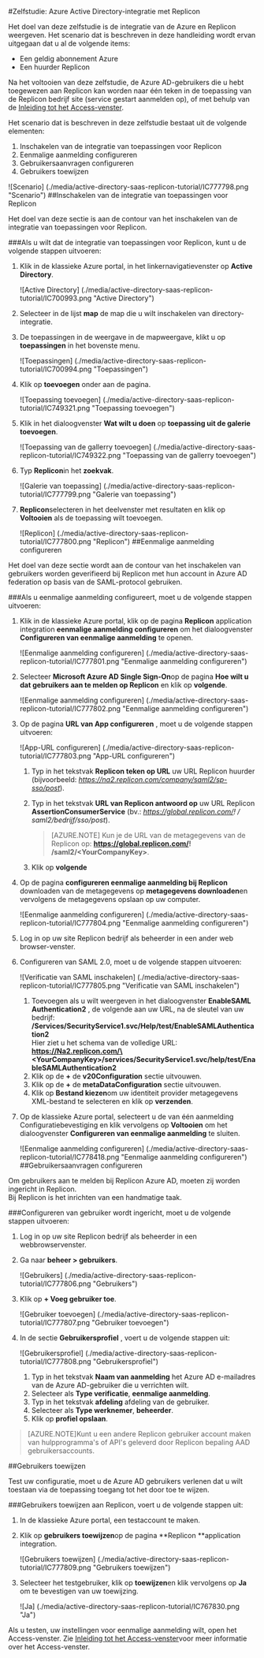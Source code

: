 <properties 
    pageTitle="Zelfstudie: Azure Active Directory-integratie met Replicon | Microsoft Azure" 
    description="Meer informatie over het Replicon met Azure Active Directory gebruiken voor het inschakelen van eenmalige aanmelding, geautomatiseerde provisioning en meer!" 
    services="active-directory" 
    authors="jeevansd"  
    documentationCenter="na" 
    manager="femila"/>
<tags 
    ms.service="active-directory" 
    ms.devlang="na" 
    ms.topic="article" 
    ms.tgt_pltfrm="na" 
    ms.workload="identity" 
    ms.date="09/26/2016" 
    ms.author="jeedes" />

#<a name="tutorial-azure-active-directory-integration-with-replicon"></a>Zelfstudie: Azure Active Directory-integratie met Replicon
  
Het doel van deze zelfstudie is de integratie van de Azure en Replicon weergeven. Het scenario dat is beschreven in deze handleiding wordt ervan uitgegaan dat u al de volgende items:

-   Een geldig abonnement Azure
-   Een huurder Replicon
  
Na het voltooien van deze zelfstudie, de Azure AD-gebruikers die u hebt toegewezen aan Replicon kan worden naar één teken in de toepassing van de Replicon bedrijf site (service gestart aanmelden op), of met behulp van de [Inleiding tot het Access-venster](active-directory-saas-access-panel-introduction.md).
  
Het scenario dat is beschreven in deze zelfstudie bestaat uit de volgende elementen:

1.  Inschakelen van de integratie van toepassingen voor Replicon
2.  Eenmalige aanmelding configureren
3.  Gebruikersaanvragen configureren
4.  Gebruikers toewijzen

![Scenario] (./media/active-directory-saas-replicon-tutorial/IC777798.png "Scenario")
##<a name="enabling-the-application-integration-for-replicon"></a>Inschakelen van de integratie van toepassingen voor Replicon
  
Het doel van deze sectie is aan de contour van het inschakelen van de integratie van toepassingen voor Replicon.

###<a name="to-enable-the-application-integration-for-replicon-perform-the-following-steps"></a>Als u wilt dat de integratie van toepassingen voor Replicon, kunt u de volgende stappen uitvoeren:

1.  Klik in de klassieke Azure portal, in het linkernavigatievenster op **Active Directory**.

    ![Active Directory] (./media/active-directory-saas-replicon-tutorial/IC700993.png "Active Directory")

2.  Selecteer in de lijst **map** de map die u wilt inschakelen van directory-integratie.

3.  De toepassingen in de weergave in de mapweergave, klikt u op **toepassingen** in het bovenste menu.

    ![Toepassingen] (./media/active-directory-saas-replicon-tutorial/IC700994.png "Toepassingen")

4.  Klik op **toevoegen** onder aan de pagina.

    ![Toepassing toevoegen] (./media/active-directory-saas-replicon-tutorial/IC749321.png "Toepassing toevoegen")

5.  Klik in het dialoogvenster **Wat wilt u doen** op **toepassing uit de galerie toevoegen**.

    ![Toepassing van de gallerry toevoegen] (./media/active-directory-saas-replicon-tutorial/IC749322.png "Toepassing van de gallerry toevoegen")

6.  Typ **Replicon**in het **zoekvak**.

    ![Galerie van toepassing] (./media/active-directory-saas-replicon-tutorial/IC777799.png "Galerie van toepassing")

7.  **Replicon**selecteren in het deelvenster met resultaten en klik op **Voltooien** als de toepassing wilt toevoegen.

    ![Replicon] (./media/active-directory-saas-replicon-tutorial/IC777800.png "Replicon")
##<a name="configuring-single-sign-on"></a>Eenmalige aanmelding configureren
  
Het doel van deze sectie wordt aan de contour van het inschakelen van gebruikers worden geverifieerd bij Replicon met hun account in Azure AD federation op basis van de SAML-protocol gebruiken.

###<a name="to-configure-single-sign-on-perform-the-following-steps"></a>Als u eenmalige aanmelding configureert, moet u de volgende stappen uitvoeren:

1.  Klik in de klassieke Azure portal, klik op de pagina **Replicon** application integration **eenmalige aanmelding configureren** om het dialoogvenster **Configureren van eenmalige aanmelding** te openen.

    ![Eenmalige aanmelding configureren] (./media/active-directory-saas-replicon-tutorial/IC777801.png "Eenmalige aanmelding configureren")

2.  Selecteer **Microsoft Azure AD Single Sign-On**op de pagina **Hoe wilt u dat gebruikers aan te melden op Replicon** en klik op **volgende**.

    ![Eenmalige aanmelding configureren] (./media/active-directory-saas-replicon-tutorial/IC777802.png "Eenmalige aanmelding configureren")

3.  Op de pagina **URL van App configureren** , moet u de volgende stappen uitvoeren:

    ![App-URL configureren] (./media/active-directory-saas-replicon-tutorial/IC777803.png "App-URL configureren")

    1.  Typ in het tekstvak **Replicon teken op URL** uw URL Replicon huurder (bijvoorbeeld: *https://na2.replicon.com/company/saml2/sp-sso/post*).
    2.  Typ in het tekstvak **URL van Replicon antwoord op** uw URL Replicon **AssertionConsumerService** (bv.: *https://global.replicon.com/! / saml2/bedrijf/sso/post*).  

        >[AZURE.NOTE] Kun je de URL van de metagegevens van de Replicon op:         **https://global.replicon.com/! /saml2/\<YourCompanyKey\>**.

    3.  Klik op **volgende**

4.  Op de pagina **configureren eenmalige aanmelding bij Replicon** downloaden van de metagegevens op **metagegevens downloaden**en vervolgens de metagegevens opslaan op uw computer.

    ![Eenmalige aanmelding configureren] (./media/active-directory-saas-replicon-tutorial/IC777804.png "Eenmalige aanmelding configureren")

5.  Log in op uw site Replicon bedrijf als beheerder in een ander web browser-venster.

6.  Configureren van SAML 2.0, moet u de volgende stappen uitvoeren:

    ![Verificatie van SAML inschakelen] (./media/active-directory-saas-replicon-tutorial/IC777805.png "Verificatie van SAML inschakelen")

    1.  Toevoegen als u wilt weergeven in het dialoogvenster **EnableSAML Authentication2** , de volgende aan uw URL, na de sleutel van uw bedrijf:  
        **/Services/SecurityService1.svc/Help/test/EnableSAMLAuthentication2**  
        Hier ziet u het schema van de volledige URL:  
        **https://Na2.replicon.com/\<YourCompanyKey\>/services/SecurityService1.svc/help/test/EnableSAMLAuthentication2**
    2.  Klik op de **+** de **v20Configuration** sectie uitvouwen.
    3.  Klik op de **+** de **metaDataConfiguration** sectie uitvouwen.
    4.  Klik op **Bestand kiezen**om uw identiteit provider metagegevens XML-bestand te selecteren en klik op **verzenden**.

7.  Op de klassieke Azure portal, selecteert u de van één aanmelding Configuratiebevestiging en klik vervolgens op **Voltooien** om het dialoogvenster **Configureren van eenmalige aanmelding** te sluiten.

    ![Eenmalige aanmelding configureren] (./media/active-directory-saas-replicon-tutorial/IC778418.png "Eenmalige aanmelding configureren")
##<a name="configuring-user-provisioning"></a>Gebruikersaanvragen configureren
  
Om gebruikers aan te melden bij Replicon Azure AD, moeten zij worden ingericht in Replicon.  
Bij Replicon is het inrichten van een handmatige taak.

###<a name="to-configure-user-provisioning-perform-the-following-steps"></a>Configureren van gebruiker wordt ingericht, moet u de volgende stappen uitvoeren:

1.  Log in op uw site Replicon bedrijf als beheerder in een webbrowservenster.

2.  Ga naar **beheer \> gebruikers**.

    ![Gebruikers] (./media/active-directory-saas-replicon-tutorial/IC777806.png "Gebruikers")

3.  Klik op **+ Voeg gebruiker toe**.

    ![Gebruiker toevoegen] (./media/active-directory-saas-replicon-tutorial/IC777807.png "Gebruiker toevoegen")

4.  In de sectie **Gebruikersprofiel** , voert u de volgende stappen uit:

    ![Gebruikersprofiel] (./media/active-directory-saas-replicon-tutorial/IC777808.png "Gebruikersprofiel")

    1.  Typ in het tekstvak **Naam van aanmelding** het Azure AD e-mailadres van de Azure AD-gebruiker die u verrichten wilt.
    2.  Selecteer als **Type verificatie**, **eenmalige aanmelding**.
    3.  Typ in het tekstvak **afdeling** afdeling van de gebruiker.
    4.  Selecteer als **Type werknemer**, **beheerder**.
    5.  Klik op **profiel opslaan**.

>[AZURE.NOTE]Kunt u een andere Replicon gebruiker account maken van hulpprogramma's of API's geleverd door Replicon bepaling AAD gebruikersaccounts.

##<a name="assigning-users"></a>Gebruikers toewijzen
  
Test uw configuratie, moet u de Azure AD gebruikers verlenen dat u wilt toestaan via de toepassing toegang tot het door toe te wijzen.

###<a name="to-assign-users-to-replicon-perform-the-following-steps"></a>Gebruikers toewijzen aan Replicon, voert u de volgende stappen uit:

1.  In de klassieke Azure portal, een testaccount te maken.

2.  Klik op **gebruikers toewijzen**op de pagina **Replicon **application integration.

    ![Gebruikers toewijzen] (./media/active-directory-saas-replicon-tutorial/IC777809.png "Gebruikers toewijzen")

3.  Selecteer het testgebruiker, klik op **toewijzen**en klik vervolgens op **Ja** om te bevestigen van uw toewijzing.

    ![Ja] (./media/active-directory-saas-replicon-tutorial/IC767830.png "Ja")
  
Als u testen, uw instellingen voor eenmalige aanmelding wilt, open het Access-venster. Zie [Inleiding tot het Access-venster](active-directory-saas-access-panel-introduction.md)voor meer informatie over het Access-venster.